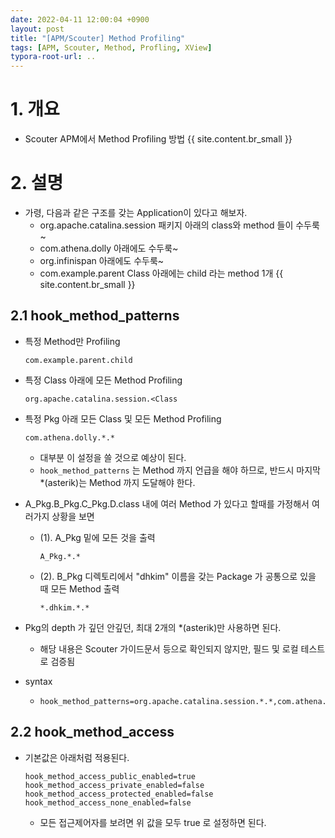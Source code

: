 ```yaml
---
date: 2022-04-11 12:00:04 +0900
layout: post
title: "[APM/Scouter] Method Profiling"
tags: [APM, Scouter, Method, Profling, XView]
typora-root-url: ..
---
```


# 1. 개요

* Scouter APM에서 Method Profiling 방법
{{ site.content.br_small }}
# 2. 설명

* 가령, 다음과 같은 구조를 갖는 Application이 있다고 해보자.
  * org.apache.catalina.session 패키지 아래의 class와 method 들이 수두룩~
  * com.athena.dolly 아래에도 수두룩~
  * org.infinispan 아래에도 수두룩~
  * com.example.parent Class 아래에는 child 라는 method 1개
{{ site.content.br_small }}
## 2.1 hook_method_patterns

* 특정 Method만 Profiling

  ```
  com.example.parent.child
  ```

* 특정 Class 아래에 모든 Method Profiling

  ```
  org.apache.catalina.session.<Class
  ```


* 특정 Pkg 아래 모든 Class 및 모든 Method Profiling

  ```
  com.athena.dolly.*.*
  ```

  * 대부분 이 설정을 쓸 것으로 예상이 된다.
  * `hook_method_patterns` 는 Method 까지 언급을 해야 하므로, 반드시 마지막 *(asterik)는 Method 까지 도달해야 한다.

* A_Pkg.B_Pkg.C_Pkg.D.class 내에 여러 Method 가 있다고 할때를 가정해서 여러가지 상황을 보면

  * (1). A_Pkg 밑에 모든 것을 출력

    ```
    A_Pkg.*.*
    ```

  * (2). B_Pkg 디렉토리에서 "dhkim" 이름을 갖는 Package 가 공통으로 있을 때 모든 Method 출력

    ```
    *.dhkim.*.*
    ```

* Pkg의 depth 가 깊던 안깊던, 최대 2개의 *(asterik)만 사용하면 된다.

  * 해당 내용은 Scouter 가이드문서 등으로 확인되지 않지만, 필드 및 로컬 테스트로 검증됨

* syntax

  * ```
    hook_method_patterns=org.apache.catalina.session.*.*,com.athena.dolly.*.*,org.infinispan.client.hotrod.*.*,java.*.*
    ```





## 2.2 hook_method_access

* 기본값은 아래처럼 적용된다.

  ```
  hook_method_access_public_enabled=true
  hook_method_access_private_enabled=false
  hook_method_access_protected_enabled=false
  hook_method_access_none_enabled=false
  ```

  * 모든 접근제어자를 보려면 위 값을 모두 true 로 설정하면 된다.
